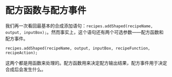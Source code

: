 # 配方函数与配方事件

我们再一次看回最基本的合成添加语句：`recipes.addShaped(recipeName, output, inputBox);`。然而事实上，这个语句还有两个可选参数——配方函数和配方事件。

`recipes.addShaped(recipeName, output, inputBox, recipeFunction, recipeAction);`

这两个都是用函数来处理的。配方函数用来决定配方输出结果，配方事件用于决定合成后会发生什么。
